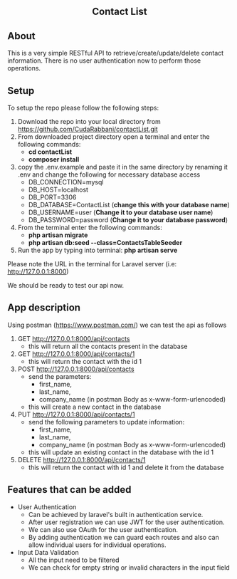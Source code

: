<h2 align="center">Contact List</h2>

## About
This is a very simple RESTful API to retrieve/create/update/delete contact information. There is no user authentication
now to perform those operations.

## Setup
To setup the repo please follow the following steps:
1. Download the repo into your local directory from https://github.com/CudaRabbani/contactList.git
2. From downloaded project directory open a terminal and enter the following commands:
    - **cd contactList**
    - **composer install**
3. copy the .env.example and paste it in the same directory by renaming it .env and change the following for necessary database access
   - DB_CONNECTION=mysql
   - DB_HOST=localhost
   - DB_PORT=3306
   - DB_DATABASE=ContactList (**change this with your database name**)
   - DB_USERNAME=user (**Change it to your database user name**)
   - DB_PASSWORD=password (**Change it to your database password**)
4. From the terminal enter the following commands:
   - **php artisan migrate**
   - **php artisan db:seed --class=ContactsTableSeeder**
5. Run the app by typing into terminal: **php artisan serve**

Please note the URL in the terminal for Laravel server (i.e: http://127.0.0.1:8000)

We should be ready to test our api now.


## App description
Using postman (https://www.postman.com/) we can test the api as follows

1. GET http://127.0.0.1:8000/api/contacts
    - this will return all the contacts present in the database
2. GET http://127.0.0.1:8000/api/contacts/1
    - this will return the contact with the id 1
3. POST http://127.0.0.1:8000/api/contacts
   - send the parameters: 
        - first_name,
        - last_name,
        - company_name (in postman  Body as x-www-form-urlencoded)
    - this will create a new contact in the database
4. PUT http://127.0.0.1:8000/api/contacts/1
    - send the following parameters to update information:
        - first_name,
        - last_name,
        - company_name (in postman  Body as x-www-form-urlencoded)
    - this will update an existing contact in the database with the id 1
5. DELETE http://127.0.0.1:8000/api/contacts/1
    - this will return the contact with id 1 and delete it from the database
 
## Features that can be added
- User Authentication
  - Can be achieved by laravel's built in authentication service.
  - After user registration we can use JWT for the user authentication.
  - We can also use OAuth for the user authentication.
  - By adding authentication we can guard each routes and also can allow individual users for individual operations.  
- Input Data Validation
    - All the input need to be filtered
    - We can check for empty string or invalid characters in the input field

